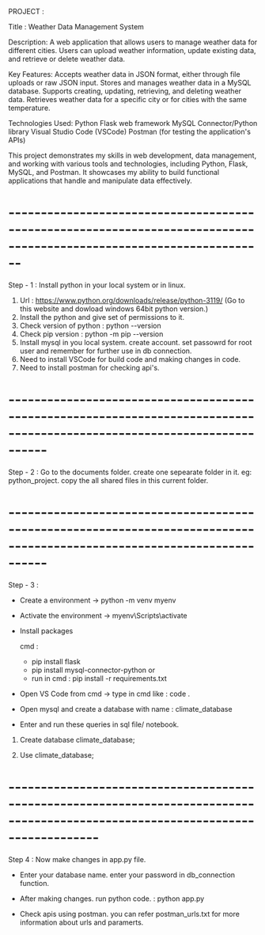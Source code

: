 PROJECT :

Title : Weather Data Management System

Description:
A web application that allows users to manage weather data for different cities. Users can upload weather information, update existing data, and retrieve or delete weather data.

Key Features:
Accepts weather data in JSON format, either through file uploads or raw JSON input.
Stores and manages weather data in a MySQL database.
Supports creating, updating, retrieving, and deleting weather data.
Retrieves weather data for a specific city or for cities with the same temperature.

Technologies Used:
Python
Flask web framework
MySQL Connector/Python library
Visual Studio Code (VSCode)
Postman (for testing the application's APIs)

This project demonstrates my skills in web development, data management, and working with various tools and technologies, including Python, Flask, MySQL, and Postman. It showcases my ability to build functional applications that handle and manipulate data effectively.

# --------------------------------------------------------------------------------------------------------------------

Step - 1 : Install python in your local system or in linux.

1. Url : https://www.python.org/downloads/release/python-3119/ (Go to this website and dowload windows 64bit python version.)
2. Install the python and give set of permissions to it.
3. Check version of python : python --version
4. Check pip version : python -m pip --version
5. Install mysql in you local system. create account. set passowrd for root user and remember for further use in db connection.
6. Need to install VSCode for build code and making changes in code.
7. Need to install postman for checking api's.

# ------------------------------------------------------------------------------------------------------------------------

Step - 2 : Go to the documents folder. create one sepearate folder in it. eg: python_project. copy the all shared files in this current folder.

# ------------------------------------------------------------------------------------------------------------------------

Step - 3 :

- Create a environment -> python -m venv myenv
- Activate the environment -> myenv\Scripts\activate

- Install packages

  cmd :

  - pip install flask
  - pip install mysql-connector-python
    or
  - run in cmd : pip install -r requirements.txt

- Open VS Code from cmd -> type in cmd like : code .

- Open mysql and create a database with name : climate_database

- Enter and run these queries in sql file/ notebook.

1. Create database climate_database;

2. Use climate_database;

# --------------------------------------------------------------------------------------------------------------------------------

Step 4 : Now make changes in app.py file.

- Enter your database name. enter your password in db_connection function.

- After making changes. run python code. : python app.py

- Check apis using postman. you can refer postman_urls.txt for more information about urls and paramerts.
